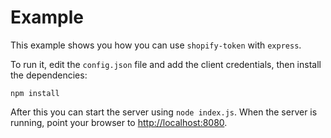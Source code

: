 # Example

This example shows you how you can use `shopify-token` with `express`.

To run it, edit the `config.json` file and add the client credentials, then
install the dependencies:

```
npm install
```

After this you can start the server using `node index.js`. When the server is
running, point your browser to [http://localhost:8080](http://localhost:8080).
